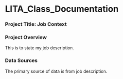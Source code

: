 # LITA_Class_Documentation

### Project Title: Job Context

### Project Overview
This is to state my job description.

### Data Sources 
The primary source of data is from job description. 
